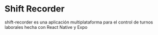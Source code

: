 # Shift Recorder
shift-recorder es una aplicación multiplataforma para el control de turnos laborales hecha con React Native y Expo